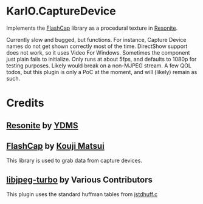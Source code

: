 # KarIO.CaptureDevice
Implements the [FlashCap](https://github.com/kekyo/FlashCap/tree/main) library as a procedural texture in [Resonite](https://resonite.com/).

Currently slow and bugged, but functions. For instance, Capture Device names do not get shown correctly most of the time. DirectShow support does not work, so it uses Video For Windows. Sometimes the component just plain fails to initialize. Only runs at about 5fps, and defaults to 1080p for testing purposes. Likely would break on a non-MJPEG stream. A few QOL todos, but this plugin is only a PoC at the moment, and will (likely) remain as such.

# Credits

## [Resonite](https://resonite.com/) by [YDMS](https://yellowdogman.com/)

## [FlashCap](https://github.com/kekyo/FlashCap/tree/main) by [Kouji Matsui](https://github.com/kekyo)

This library is used to grab data from capture devices.

## [libjpeg-turbo](https://libjpeg-turbo.org/) by Various Contributors

This plugin uses the standard huffman tables from [jstdhuff.c](https://github.com/libjpeg-turbo/libjpeg-turbo/blob/main/jstdhuff.c)
